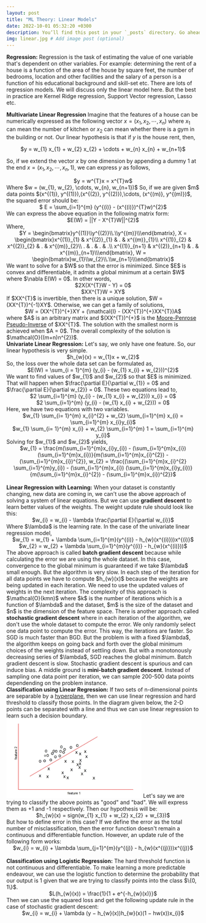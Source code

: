 ```yaml
---
layout: post
title: "ML Theory: Linear Models"
date: 2022-10-01 05:32:20 +0300
description: You’ll find this post in your `_posts` directory. Go ahead and edit it and re-build the site to see your changes. # Add post description (optional)
img: linear.jpg # Add image post (optional)
---
```

<strong>Regression:</strong> Regression is the task of estimating the value of one variable that's dependent on other variables. For example: determining the rent of a
house is a  function of the area of the house by square feet, the number of bedrooms, location and other facilities and the salary of a person is a function of his 
educational background and skill-set etc. There are lots of regression models. We will discuss only the linear model here. But the best in practice are Kernel Ridge 
regression, Support Vector regression, Lasso etc.   

<strong>Multivariate Linear Regression</strong> Imagine that the features of a house can be numerically expressed as the following vector $x = (x_{1}, x_{2}, \cdots, x_{n})$ where $x_{1}$ can mean the number of kitchen or $x_{2}$ can mean whether there is a gym in the building or not. Our linear hypothesis is that if $y$ is the house rent, then,    
<center> $y = w_{1} x_{1} +  w_{2} x_{2} + \cdots +  w_{n} x_{n} + w_{n+1}$ </center>

So, if we extend the vector $x$ by one dimension by appending a dummy 1 at the end $x = (x_{1}, x_{2}, \cdots, x_{n}, 1)$, we can express $y$ as follows,   
<center> $y = w^{T}x = x^{T}w$ </center>     
Where $w = (w_{1}, w_{2}, \cdots, w_{n}, w_{n+1})$    
So, if we are given $m$ data points $(x^{(1)}, y^{(1)}),(x^{(2)}, y^{(2)}),\cdots, (x^{(m)}, y^{(m)})$, the squared error should be:   
<center>$ E = \sum_{i=1}^{m} (y^{(i)} - (x^{(i)})^{T}w)^{2}$</center>
We can express the above equation in the following matrix form: 
<center>$E(W) = ||Y - X^{T}W||^{2}$</center>
Where,      
<center>$Y = \begin{bmatrix}y^{(1)}\\y^{(2)}\\.\\y^{(m)}\\\end{bmatrix}, X = \begin{bmatrix}x^{(1)}_{1} & x^{(2)}_{1} & . & x^{(m)}_{1}\\ x^{(1)}_{2} & x^{(2)}_{2} & . & x^{(m)}_{2}\\ . & . & . & .\\ x^{(1)}_{n+1} & x^{(2)}_{n+1} & . & x^{(m)}_{n+1}\\\end{bmatrix}, W = \begin{bmatrix}w_{1}\\w_{2}\\.\\w_{n+1}\\\end{bmatrix}$ </center>      
We want to solve for a $W$ so that the error is minimized. Since $E$ is convex and differentiable, it admits a global minimum at a certain $W$ where $\nabla E(W) = 0$.
In other words,    
<center>$2X(X^{T}W - Y) = 0$ </center>
<center>$XX^{T}W = XY$ </center>
If $XX^{T}$ is invertible, then there is a unique solution, $W = (XX^{T})^{-1}XY$. Otherwise, we can get a family of solutions,  
<center>$W = (XX^{T})^{+}XY + (\mathcal{I} - (XX^{T})^{+}XX^{T})A$</center>
where $A$ is an arbitrary matrix and $(XX^{T})^{+}$ is the <a href = "https://en.wikipedia.org/wiki/Moore%E2%80%93Penrose_inverse">Moore-Penrose Pseudo-Inverse</a> of $XX^{T}$. The solution with the smallest norm is achieved when $A = 0$.            
The overall complexity of the solution is $\mathcal{O}((m+n)n^{2})$.      
<br>
<strong>Univariate Linear Regression:</strong> Let's say, we only have one feature. So, our linear hypothesis is very simple.     
<center>$h_{w}(x) = w_{1}x + w_{2}$</center>
So, the loss over the whole data set can be formulated as,    
<center>$E(W) = \sum_{i = 1}^{m} (y_{i} - (w_{1} x_{i} + w_{2}))^{2}$</center>
We want to find values of $w_{1}$ and $w_{2}$ so that $E$ is minimized. That will happen when $\frac{\partial E}{\partial w_{1}} = 0$ and $\frac{\partial E}{\partial w_{2}} = 0$. These two equations lead to,    
<center> $2 \sum_{i=1}^{m} (y_{i} - (w_{1} x_{i} + w_{2})) x_{i} = 0$ </center>
<center> $2 \sum_{i=1}^{m} (y_{i} - (w_{1} x_{i} + w_{2})) = 0$ </center>    
Here, we have two equations with two variables.    
<center>$w_{1} \sum_{i= 1}^{m} x_{i}^{2} + w_{2} \sum_{i=1}^{m} x_{i} = \sum_{i=1}^{m} x_{i}y_{i}$ </center> 
<center>$w_{1} \sum_{i= 1}^{m} x_{i} + w_{2} \sum_{i=1}^{m} 1 = \sum_{i=1}^{m} y_{i}$ </center> 
Solving for $w_{1}$ and $w_{2}$ yields,   
<center>$w_{1} = \frac{m(\sum_{i=1}^{m}x_{i}y_{i}) - (\sum_{i=1}^{m}x_{i}) (\sum_{i=1}^{m}x_{i})}{m(\sum_{i=1}^{m}x_{i}^{2}) - (\sum_{i=1}^{m}x_{i})^{2}}, w_{2} = \frac{(\sum_{i=1}^{m}x_{i}^{2} \sum_{i=1}^{m}y_{i}) - (\sum_{i=1}^{m}x_{i}) (\sum_{i=1}^{m}x_{i}y_{i})}{m(\sum_{i=1}^{m}x_{i}^{2}) - (\sum_{i=1}^{m}x_{i})^{2}}$</center>
<br>
<strong>Linear Regression with Learning:</strong> When your dataset is constantly changing, new data are coming in, we can't use the above approach of solving a system of linear equations. But we can use <strong>gradient descent</strong> to learn better values of the weights. The weight update rule should look like this:   
<center> $w_{i} = w_{i} - \lambda \frac{\partial E}{\partial w_{i}}$ </center>
Where $\lambda$ is the learning rate. In the case of the univariate linear regression model,    
<center> $w_{1} = w_{1} + \lambda \sum_{i=1}^{m}(y^{(i)} - h_{w}(x^{(i)}))x^{(i)}$ </center>
<center> $w_{2} = w_{2} + \lambda \sum_{i=1}^{m}(y^{(i)} - h_{w}(x^{(i)}))$ </center>   
The above approach is called <strong>batch gradient descent</strong> because while calculating the error we are using the whole dataset. In this case, convergence to the global minimum is guaranteed if we take $\lambda$ small enough. But the algorithm is very slow. In each step of the iteration for all data points we have to 
compute $h_{w}(x)$ because the weights are being updated in each iteration. We need to use the updated values of weights in the next iteration. The complexity of this approach is $\mathcal{O}(kmn)$ where $k$ is the number of iterations which is a function of $\lambda$ and the dataset, $m$ is the size of the dataset and $n$ is the dimension of the feature space.     
There is another approach called <strong>stochastic gradient descent</strong> where in each iteration of the algorithm, we don't use the whole dataset to compute the error. We only randomly select one data point to compute the error. This way, the iterations are faster. So SGD is much faster than BGD. But the problem is with a fixed $\lambda$, the algorithm keeps on going back and forth over the global minimum choices of the weights instead of settling down. But with a monotonously decreasing series of $\lambda$, SGD reaches the global minimum.    
Batch gradient descent is slow. Stochastic gradient descent is spurious and can induce bias. A middle ground is <strong>mini-batch gradient descent</strong>. Instead of sampling one data point per iteration, we can sample 200-500 data points dependending on the problem instance.     
<br>
<strong>Classification using Linear Regression:</strong> If two sets of n-dimensional points are separable by a <a href = "https://en.wikipedia.org/wiki/Hyperplane">hyperplane</a>, then we can use linear regression and hard threshold to classify those points. In the diagram given below, the 2-D points can be separated with a line and thus we can use linear regression to learn such a decision boundary. 
<img src = "/assets/img/classifier.jpg" height = "70%" width = "70%"> 
Let's say we are trying to classify the above points as "good" and "bad". We will express them as +1 and -1 respectively. Then our hypothesis will be:
<center> $h_{w}(x) = sign(w_{1} x_{1} + w_{2} x_{2} + w_{3})$ </center>   
But how to define error in this case? If we define the error as the total number of misclassification, then the error function doesn't remain a continuous and differentiable function. However, an update rule of the following form works:    
<center> $w_{i} = w_{i} + \lambda \sum_{j=1}^{m}(y^{(j)} - h_{w}(x^{(j)}))x^{(j)}$ </center>
<br> 
<strong>Classification using Logistic Regression:</strong> The hard threshold function is not continuous and differentiable. To make learning a more predictable endeavour, we can use the logistic function to determine the probability that our output is 1 given that we are trying to classify points into the class $\{0, 1\}$.  
<center>$L(h_{w}(x)) = \frac{1}{1 + e^{-h_{w}(x)}}$</center>
Then we can use the squared loss and get the following update rule in the case of stochastic gradient descent:   
<center>$w_{i} = w_{i} + \lambda (y − h_{w}(x))h_{w}(x)(1 − hw(x))x_{i}$</center>





